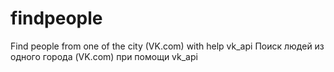 # findpeople
Find people from one of the city (VK.com) with help vk_api
Поиск людей из одного города (VK.com) при помощи vk_api
